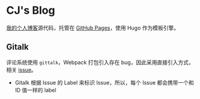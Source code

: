 # CJ's Blog

[我的个人博客](https://cjting.me)源代码，托管在 [GitHub Pages](https://pages.github.com/)，使用 Hugo 作为模板引擎。

## Gitalk

评论系统使用 `gittalk`，Webpack 打包引入存在 bug，因此采用直接引入方式，相关 [issue](https://github.com/gitalk/gitalk/issues/90)。

- Gitalk 根据 Issue 的 Label 来标识 Issue，所以，每个 Issue 都会携带一个和 ID 值一样的 label
